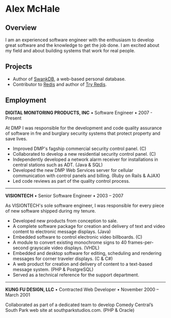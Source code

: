 Alex McHale
===========

Overview
--------

I am an experienced software engineer with the enthusiasm to develop great
software and the knowledge to get the job done. I am excited about my field and
about building systems that work for real people.

Projects
--------

* Author of [SwankDB](https://swankdb.com), a web-based personal database.
* Contributor to [Redis](http://code.google.com/p/redis/) and author of
  [Try Redis](http://try.redis-db.com).

Employment
----------

**DIGITAL MONITORING PRODUCTS, INC**
&bull;
Software Engineer
&bull;
2007 - Present

At DMP I was responsible for the development and code quality assurance of
software in fre and burglary security systems that protect property and save
lives.

* Improved DMP's fagship commercial security control panel. (C)
* Collaborated to develop a new residential security control panel. (C)
* Independently developed a network alarm receiver for installations in
  central stations such as ADT. (Java & SQL)
* Developed the new DMP Web Services server for cellular communication
  with control panels and billing. (Ruby on Rails & AJAX)
* Led code reviews as part of the quality control process.

---

**VISIONTECH**
&bull;
Senior Software Engineer
&bull;
2003 – 2007

As VISIONTECH's sole software engineer, I was responsible for every piece of
new software shipped during my tenure.

* Developed new products from conception to sale.
* A complete software package for creation and delivery of text and video
  content to electronic message displays. (Java)
* Embedded software to control electronic video billboards. (C)
* A module to convert existing monochrome signs to 40 frames-per-second
  grayscale video displays. (VHDL)
* Embedded and desktop software for editing, scheduling and rendering
  messages for corner traveler displays. (C & C#)
* A web product for creation and delivery of content to a text-based
  message system. (PHP & PostgreSQL)
* Served as a technical reference for the support department.

---

**KUNG FU DESIGN, LLC**
&bull;
Contracted Web Developer
&bull;
November 2000 – March 2001

Collaborated as part of a dedicated team to develop Comedy Central’s South Park
web site at southparkstudios.com. (PHP & Oracle)
